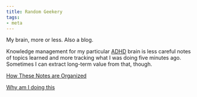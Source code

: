 ```yaml
---
title: Random Geekery
tags:
- meta
---
```


My brain, more or less. Also a blog.

Knowledge management for my particular [ADHD](card/ADHD.md) brain is less careful notes of topics learned and more tracking what I was doing five minutes ago. Sometimes I can extract long-term value from that, though.

[How These Notes are Organized](card/How%20These%20Notes%20are%20Organized.md)

[Why am I doing this](card/Why%20am%20I%20doing%20this.md)
